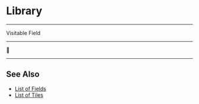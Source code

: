 # Library

___
Visitable Field
___
🚧
___


## See Also

- [List of Fields](index.md)
- [List of Tiles](../tiles/index.md)